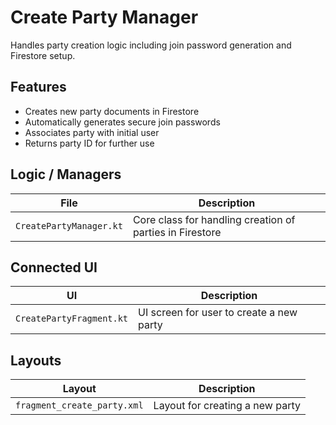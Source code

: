 # Create Party Manager
Handles party creation logic including join password generation and Firestore setup.

## Features
- Creates new party documents in Firestore
- Automatically generates secure join passwords
- Associates party with initial user
- Returns party ID for further use

## Logic / Managers
| File                    | Description                                              |
|-------------------------|----------------------------------------------------------|
| `CreatePartyManager.kt` | Core class for handling creation of parties in Firestore |

## Connected UI
| UI                          | Description                                  |
|-----------------------------|----------------------------------------------|
| `CreatePartyFragment.kt`    | UI screen for user to create a new party     |

## Layouts
| Layout                         | Description                               |
|--------------------------------|-------------------------------------------|
| `fragment_create_party.xml`    | Layout for creating a new party           |
